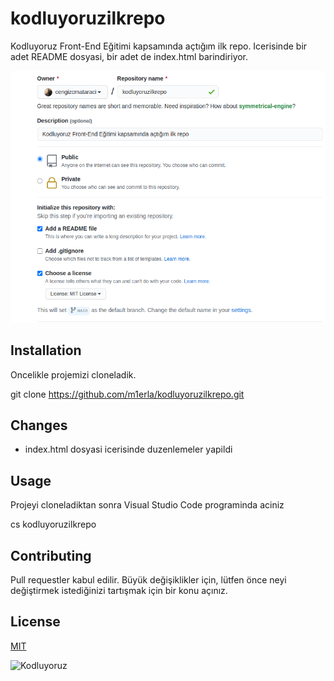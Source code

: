 # kodluyoruzilkrepo
Kodluyoruz Front-End Eğitimi kapsamında açtığım ilk repo. Icerisinde bir adet
README dosyasi, bir adet de index.html barindiriyor.

![firstrepo](https://raw.githubusercontent.com/Kodluyoruz/taskforce/main/git/odev1/figures/github.png)

## Installation
Oncelikle projemizi cloneladik.

git clone https://github.com/m1erla/kodluyoruzilkrepo.git

## Changes 
- index.html dosyasi icerisinde duzenlemeler yapildi

## Usage

Projeyi cloneladiktan sonra Visual Studio Code programinda aciniz

cs kodluyoruzilkrepo

## Contributing
Pull requestler kabul edilir. Büyük değişiklikler için, lütfen önce neyi değiştirmek istediğinizi tartışmak için bir konu açınız.

## License

[MIT](https://choosealicense.com/licenses/mit/)

![Kodluyoruz](https://avatars.githubusercontent.com/u/30476529?s=280&v=4)
